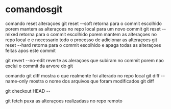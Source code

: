 # comandosgit
comando reset alteraçoes
git reset --soft <cod commit> retorna para o commit escolhido porem mantem as alteraçoes no repo local para um novo commit
git reset --mixed <cod commit> retorna para o commit escolhido porem mantem as alteraçoes no repo local e e necessario todo o processo de adicionar as alteraçoes
git reset --hard <cod commit> retorna para o commit escolhido e apaga todas as alteraçoes feitas apos este commit

git revert --no-edit <codigo do commit que sera revertido> reverte as aleraçoes que subiram no commit porem nao exclui o commit da arvore do git

comando
git diff  mostra o que realmente foi alterado no repo local
git diff --name-only mostra o nome dos arquivos que foram modificados
git diff <nome do arquivo escolhido>

git checkout HEAD -- <nome do arquivo que voltara estado original da branch>

git fetch  puxa as alteraçoes realizadass no repo remoto
